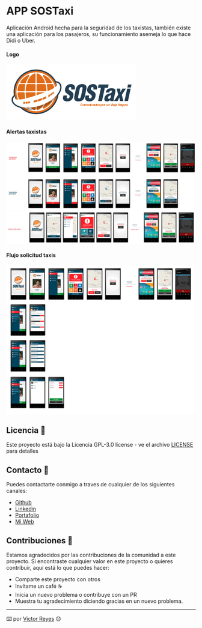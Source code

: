 # APP SOSTaxi
Aplicación Android hecha para la seguridad de los taxistas, también existe una aplicación para los pasajeros, su funcionamiento asemeja lo que hace Didi o Uber.

#### Logo
<img src='https://raw.githubusercontent.com/tenshi98/Trabajo_Imagenes/main/APP%20SOSTaxi/src/logo_hor.png' />

#### Alertas taxistas
<img src='https://raw.githubusercontent.com/tenshi98/Trabajo_Imagenes/main/APP%20SOSTaxi/src/img1.jpg' />
<img src='https://raw.githubusercontent.com/tenshi98/Trabajo_Imagenes/main/APP%20SOSTaxi/src/img2.jpg' />

#### Flujo solicitud taxis
<img src='https://raw.githubusercontent.com/tenshi98/Trabajo_Imagenes/main/APP%20SOSTaxi/src/apk_sostaxi notoficaciones.jpg' />

## Licencia 📄
Este proyecto está bajo la Licencia GPL-3.0 license - ve el archivo [LICENSE](LICENSE) para detalles

## Contacto 📖
Puedes contactarte conmigo a traves de cualquier de los siguientes canales:
- [Github](https://github.com/tenshi98)
- [Linkedin](https://www.linkedin.com/in/victor-reyes-galvez/)
- [Portafolio](https://tenshi98.github.io/portafolio/)
- [Mi Web](https://web.digitalcreations.cl/)

## Contribuciones 🎁
Estamos agradecidos por las contribuciones de la comunidad a este proyecto. Si encontraste cualquier valor en este proyecto o quieres contribuir, aquí está lo que puedes hacer:

- Comparte este proyecto con otros
- Invítame un café ☕
- Inicia un nuevo problema o contribuye con un PR
- Muestra tu agradecimiento diciendo gracias en un nuevo problema.

---

⌨️ por [Victor Reyes](https://github.com/tenshi98) 😊